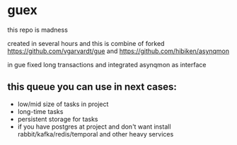 # guex

this repo is madness

created in several hours and this is combine of forked https://github.com/vgarvardt/gue and
https://github.com/hibiken/asynqmon

in gue fixed long transactions and integrated asynqmon as interface

## this queue you can use in next cases:
- low/mid size of tasks in project
- long-time tasks
- persistent storage for tasks
- if you have postgres at project and don't want install rabbit/kafka/redis/temporal and other heavy services

